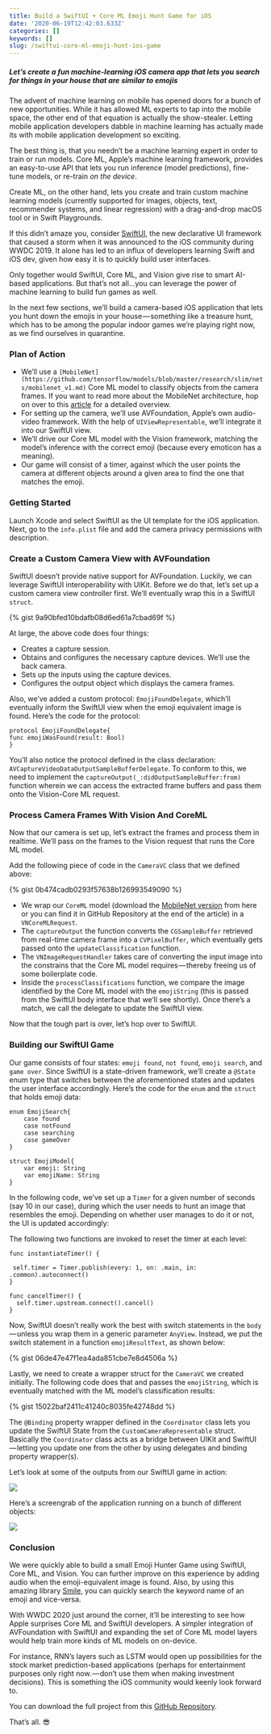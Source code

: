 ```yaml
---
title: Build a SwiftUI + Core ML Emoji Hunt Game for iOS
date: '2020-06-19T12:42:03.633Z'
categories: []
keywords: []
slug: /swiftui-core-ml-emoji-hunt-ios-game
---
```


##### Let’s create a fun machine-learning iOS camera app that lets you search for things in your house that are similar to emojis

The advent of machine learning on mobile has opened doors for a bunch of new opportunities. While it has allowed ML experts to tap into the mobile space, the other end of that equation is actually the show-stealer. Letting mobile application developers dabble in machine learning has actually made its with mobile application development so exciting.

The best thing is, that you needn’t be a machine learning expert in order to train or run models. Core ML, Apple’s machine learning framework, provides an easy-to-use API that lets you run inference (model predictions), fine-tune models, or re-train _on the device_.

Create ML, on the other hand, lets you create and train custom machine learning models (currently supported for images, objects, text, recommender systems, and linear regression) with a drag-and-drop macOS tool or in Swift Playgrounds.

If this didn’t amaze you, consider [SwiftUI](https://developer.apple.com/xcode/swiftui/), the new declarative UI framework that caused a storm when it was announced to the iOS community during WWDC 2019. It alone has led to an influx of developers learning Swift and iOS dev, given how easy it is to quickly build user interfaces.

Only together would SwiftUI, Core ML, and Vision give rise to smart AI-based applications. But that’s not all...you can leverage the power of machine learning to build fun games as well.

In the next few sections, we’ll build a camera-based iOS application that lets you hunt down the emojis in your house — something like a treasure hunt, which has to be among the popular indoor games we’re playing right now, as we find ourselves in quarantine.

### Plan of Action

*   We’ll use a `[MobileNet](https://github.com/tensorflow/models/blob/master/research/slim/nets/mobilenet_v1.md)` Core ML model to classify objects from the camera frames. If you want to read more about the MobileNet architecture, hop on over to this [article](https://machinethink.net/blog/googles-mobile-net-architecture-on-iphone/) for a detailed overview.
*   For setting up the camera, we’ll use AVFoundation, Apple’s own audio-video framework. With the help of `UIViewRepresentable`, we’ll integrate it into our SwiftUI view.
*   We’ll drive our Core ML model with the Vision framework, matching the model’s inference with the correct emoji (because every emoticon has a meaning).
*   Our game will consist of a timer, against which the user points the camera at different objects around a given area to find the one that matches the emoji.

### Getting Started

Launch Xcode and select SwiftUI as the UI template for the iOS application. Next, go to the `info.plist` file and add the camera privacy permissions with description.

### Create a Custom Camera View with AVFoundation

SwiftUI doesn’t provide native support for AVFoundation. Luckily, we can leverage SwiftUI interoperability with UIKit. Before we do that, let’s set up a custom camera view controller first. We’ll eventually wrap this in a SwiftUI `struct`.

{% gist 9a90bfed10bdafb08d6ed61a7cbad69f %}

At large, the above code does four things:

*   Creates a capture session.
*   Obtains and configures the necessary capture devices. We’ll use the back camera.
*   Sets up the inputs using the capture devices.
*   Configures the output object which displays the camera frames.

Also, we’ve added a custom protocol: `EmojiFoundDelegate`, which’ll eventually inform the SwiftUI view when the emoji equivalent image is found. Here’s the code for the protocol:

```
protocol EmojiFoundDelegate{  
func emojiWasFound(result: Bool)  
}
```

You’ll also notice the protocol defined in the class declaration: `AVCaptureVideoDataOutputSampleBufferDelegate`. To conform to this, we need to implement the `captureOutput(_:didOutputSampleBuffer:from)` function wherein we can access the extracted frame buffers and pass them onto the Vision-Core ML request.

### Process Camera Frames With Vision And CoreML

Now that our camera is set up, let’s extract the frames and process them in realtime. We’ll pass on the frames to the Vision request that runs the Core ML model.

Add the following piece of code in the `CameraVC` class that we defined above:

{% gist 0b474cadb0293f57638b126993549090 %}

*   We wrap our `CoreML` model (download the [MobileNet version](https://developer.apple.com/machine-learning/models/) from here or you can find it in GitHub Repository at the end of the article) in a `VNCoreMLRequest`.
*   The `captureOutput` the function converts the `CGSampleBuffer` retrieved from real-time camera frame into a `CVPixelBuffer`, which eventually gets passed onto the `updateClassification` function.
*   The `VNImageRequestHandler` takes care of converting the input image into the constrains that the Core ML model requires — thereby freeing us of some boilerplate code.
*   Inside the `processClassifications` function, we compare the image identified by the Core ML model with the `emojiString` (this is passed from the SwiftUI body interface that we’ll see shortly). Once there’s a match, we call the delegate to update the SwiftUI view.

Now that the tough part is over, let’s hop over to SwiftUI.

### Building our SwiftUI Game

Our game consists of four states: `emoji found`, `not found`, `emoji search`, and `game over`. Since SwiftUI is a state-driven framework, we’ll create a `@State` enum type that switches between the aforementioned states and updates the user interface accordingly. Here’s the code for the `enum` and the `struct` that holds emoji data:

```
enum EmojiSearch{  
    case found  
    case notFound  
    case searching  
    case gameOver  
}

struct EmojiModel{  
    var emoji: String  
    var emojiName: String  
}
```

In the following code, we’ve set up a `Timer` for a given number of seconds (say 10 in our case), during which the user needs to hunt an image that resembles the emoji. Depending on whether user manages to do it or not, the UI is updated accordingly:

The following two functions are invoked to reset the timer at each level:

```
func instantiateTimer() {

 self.timer = Timer.publish(every: 1, on: .main, in: .common).autoconnect()  
}

func cancelTimer() {  
  self.timer.upstream.connect().cancel()  
}
```

Now, SwiftUI doesn’t really work the best with switch statements in the `body` — unless you wrap them in a generic parameter `AnyView`. Instead, we put the switch statement in a function `emojiResultText`, as shown below:

{% gist 06de47e47f1ea4ada851cbe7e8d4506a %}

Lastly, we need to create a wrapper struct for the `CameraVC` we created initially. The following code does that and passes the `emojiString`, which is eventually matched with the ML model’s classification results:

{% gist 15022baf2411c41240c8035fe42748dd %}

The `@Binding` property wrapper defined in the `Coordinator` class lets you update the SwiftUI State from the `CustomCameraRepresentable` struct. Basically the `Coordinator` class acts as a bridge between UIKit and SwiftUI — letting you update one from the other by using delegates and binding property wrapper(s).

Let’s look at some of the outputs from our SwiftUI game in action:

![](/assets/screenshots/swiftui-coreml-emoji-hunt-game-image-results.png)

Here’s a screengrab of the application running on a bunch of different objects:

![](/assets/screenshots/swiftui-coreml-emoji-hunt-game-image-output.gif)

### Conclusion

We were quickly able to build a small Emoji Hunter Game using SwiftUI, Core ML, and Vision. You can further improve on this experience by adding audio when the emoji-equivalent image is found. Also, by using this amazing library [Smile](https://github.com/onmyway133/Smile), you can quickly search the keyword name of an emoji and vice-versa.

With WWDC 2020 just around the corner, it’ll be interesting to see how Apple surprises Core ML and SwiftUI developers. A simpler integration of AVFoundation with SwiftUI and expanding the set of Core ML model layers would help train more kinds of ML models on on-device.

For instance, RNN’s layers such as LSTM would open up possibilities for the stock market prediction-based applications (perhaps for entertainment purposes only right now. — don’t use them when making investment decisions). This is something the iOS community would keenly look forward to.

You can download the full project from this [GitHub Repository](https://github.com/anupamchugh/iowncode/tree/master/SwiftUIVisionEmojiHunt).

That’s all. 😎